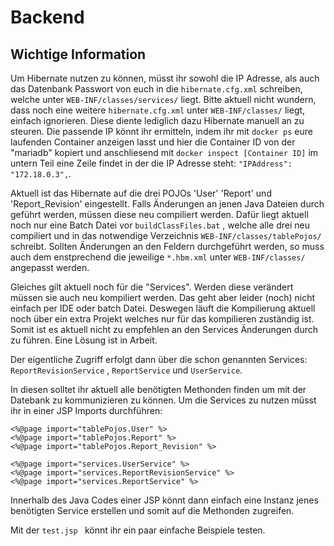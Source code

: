# Backend

## Wichtige Information

Um Hibernate nutzen zu können, müsst ihr sowohl die IP Adresse, als auch das Datenbank Passwort von euch
in die `hibernate.cfg.xml` schreiben, welche unter `WEB-INF/classes/services/` liegt. 
Bitte aktuell nicht wundern, dass noch eine weitere `hibernate.cfg.xml` unter `WEB-INF/classes/`
liegt, einfach ignorieren. Diese diente lediglich dazu Hibernate manuell an zu steuren. 
Die passende IP könnt ihr ermitteln, indem ihr mit `docker ps` eure laufenden Container anzeigen lasst
und hier die Container ID von der "mariadb" kopiert und anschliesend mit `docker inspect [Container ID]` 
im untern Teil eine Zeile findet in der die IP Adresse steht: ` "IPAddress": "172.18.0.3", `.


Aktuell ist das Hibernate auf die drei POJOs 'User' 'Report' und 'Report_Revision' 
eingestellt. Falls Änderungen an jenen Java Dateien durch geführt werden,
müssen diese neu compiliert werden. Dafür liegt aktuell noch nur eine Batch Datei vor
`buildClassFiles.bat` , welche alle drei neu compiliert und in das notwendige Verzeichnis
`WEB-INF/classes/tablePojos/` schreibt. Sollten Änderungen an den Feldern durchgeführt werden,
 so muss auch dem enstprechend die jeweilige `*.hbm.xml` unter `WEB-INF/classes/` angepasst werden.
 
Gleiches gilt aktuell noch für die "Services". Werden diese verändert müssen sie auch neu kompiliert werden.
Das geht aber leider (noch) nicht einfach per IDE oder batch Datei. 
Deswegen läuft die Kompilierung aktuell noch über ein extra Projekt welches nur für das kompilieren zuständig ist.
Somit ist es aktuell nicht zu empfehlen an den Services Änderungen durch zu führen. Eine Lösung ist in Arbeit.

Der eigentliche Zugriff erfolgt dann über die schon genannten Services: 
`ReportRevisionService` , `ReportService` und `UserService`. 

In diesen solltet ihr aktuell alle benötigten Methonden finden um mit der Datebank zu kommunizieren zu können.
Um die Services zu nutzen müsst ihr in einer JSP Imports durchführen:

`<%@page import="tablePojos.User" %>`  
`<%@page import="tablePojos.Report" %>`  
`<%@page import="tablePojos.Report_Revision" %>`

`<%@page import="services.UserService" %>`  
`<%@page import="services.ReportRevisionService" %>`   
`<%@page import="services.ReportService" %>`  
  
 Innerhalb des Java Codes einer JSP könnt dann einfach eine Instanz jenes benötigten Service erstellen und somit auf die Methonden zugreifen.
 
 Mit der `test.jsp ` könnt ihr ein paar einfache Beispiele testen. 




 

